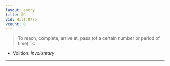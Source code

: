 ```yaml
---
layout: entry
title: ཐེང་
vid: Hill:0775
vcount: 0
---
```

> To reach, complete, arrive at, pass (of a certain number or period of time) TC\.

* Volition: _Involuntary_

---

